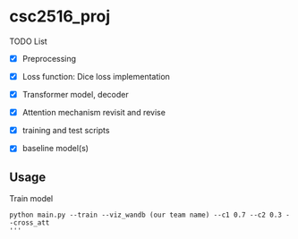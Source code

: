 # csc2516_proj

TODO List

- [x] Preprocessing
- [x] Loss function: Dice loss implementation
- [x] Transformer model, decoder
- [x] Attention mechanism revisit and revise
- [x] training and test scripts
- [x] baseline model(s)


## Usage

Train model

```shell
python main.py --train --viz_wandb (our team name) --c1 0.7 --c2 0.3 --cross_att
'''
